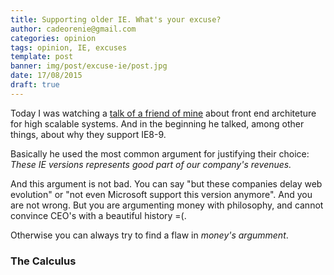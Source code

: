 ```yaml
---
title: Supporting older IE. What's your excuse?
author: cadeorenie@gmail.com
categories: opinion
tags: opinion, IE, excuses
template: post
banner: img/post/excuse-ie/post.jpg
date: 17/08/2015
draft: true
---
```


Today I was watching a [talk of a friend of mine](https://www.youtube.com/watch?v=XfZRsMkzVLM) about front end architeture for high scalable systems. And in the beginning he talked, among other things, about why they support IE8-9.

Basically he used the most common argument for justifying their choice: *These IE versions represents good part of our company's revenues.*

And this argument is not bad. You can say "but these companies delay web evolution" or "not even Microsoft support this version anymore". And you are not wrong. But you are argumenting money with philosophy, and cannot convince CEO's with a beautiful history =(.

Otherwise you can always try to find a flaw in *money's argumment*.


### The Calculus